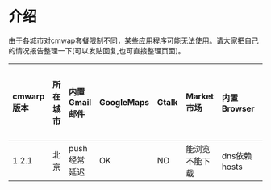 # 介绍 #
由于各城市对cmwap套餐限制不同，某些应用程序可能无法使用。请大家把自己的情况报告整理一下(可以发贴回复,也可直接整理页面)。


|cmwarp版本|所在城市|内置Gmail邮件|GoogleMaps|Gtalk|Market市场|内置Browser|rom版本|其他要说明的|
|:-----------|:-----------|:----------------|:---------|:----|:-----------|:------------|:--------|:-----------------|
|1.2.1|北京|push经常延迟|OK|NO|能浏览不能下载|dns依赖hosts|OpenEclair|NO|